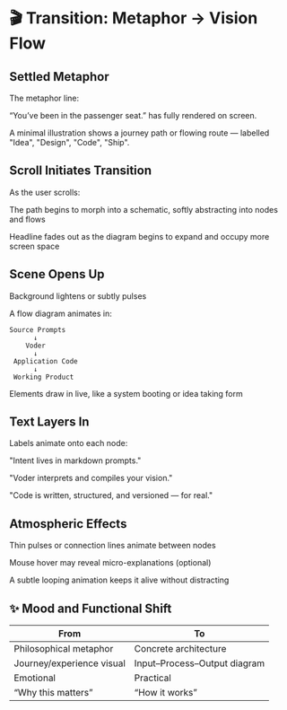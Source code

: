 # 🎬 Transition: Metaphor → Vision Flow

## Settled Metaphor

The metaphor line:

“You’ve been in the passenger seat.”
has fully rendered on screen.

A minimal illustration shows a journey path or flowing route — labelled "Idea", "Design", "Code", "Ship".

## Scroll Initiates Transition

As the user scrolls:

The path begins to morph into a schematic, softly abstracting into nodes and flows

Headline fades out as the diagram begins to expand and occupy more screen space

## Scene Opens Up

Background lightens or subtly pulses

A flow diagram animates in:

```text
Source Prompts
      ↓
    Voder
      ↓
 Application Code
      ↓
 Working Product
```

Elements draw in live, like a system booting or idea taking form

## Text Layers In

Labels animate onto each node:

"Intent lives in markdown prompts."

"Voder interprets and compiles your vision."

"Code is written, structured, and versioned — for real."

## Atmospheric Effects

Thin pulses or connection lines animate between nodes

Mouse hover may reveal micro-explanations (optional)

A subtle looping animation keeps it alive without distracting

## ✨ Mood and Functional Shift

| From                      | To                           |
| ------------------------- | ---------------------------- |
| Philosophical metaphor    | Concrete architecture        |
| Journey/experience visual | Input–Process–Output diagram |
| Emotional                 | Practical                    |
| “Why this matters”        | “How it works”               |

